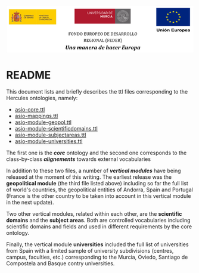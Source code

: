 ![](./images/logos_feder.png)

# README

This document lists and briefly describes the ttl files corresponding to the Hercules ontologies, namely:

- [asio-core.ttl](asio-core.ttl)
- [asio-mappings.ttl](asio-mappings.ttl)
- [asio-module-geopol.ttl](asio-module-geopol.ttl)
- [asio-module-scientificdomains.ttl](asio-module-scientificdomains.ttl)
- [asio-module-subjectareas.ttl](asio-module-subjectareas.ttl)
- [asio-module-universities.ttl](asio-module-universities.ttl)

The first one is the ***core*** ontology and the second one corresponds to the class-by-class ***alignements*** towards external vocabularies

In addition to these two files, a number of ***vertical modules*** have being released at the moment of this writing. The earliest release was the **geopolitical module** (the third file listed above) including so far the full list of world's countries, the geopolitical entities of Andorra, Spain and Portugal (France is the other country to be taken into account in this vertical module in the next update).

Two other vertical modules, related within each other, are the **scientific domains** and the **subject areas**. Both are controlled vocabularies including scientific domains and fields and used in different requirements by the core ontology.

Finally, the vertical module **universities** included the full list of universities from Spain with a limited sample of university subdivisions (centres, campus, faculties, etc.) corresponding to the Murcia, Oviedo, Santiago de Compostela and Basque contry universities.

